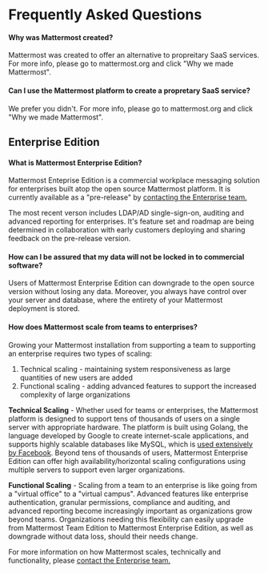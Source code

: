 # Frequently Asked Questions 

#### Why was Mattermost created? 

Mattermost was created to offer an alternative to propreitary SaaS services. For more info, please go to mattermost.org and click "Why we made Mattermost".

#### Can I use the Mattermost platform to create a propretary SaaS service?

We prefer you didn't. For more info, please go to mattermost.org and click "Why we made Mattermost".

## Enterprise Edition

#### What is Mattermost Enterprise Edition? 

Mattermost Enteprise Edition is a commercial workplace messaging solution for enterprises built atop the open source Mattermost platform. It is currently available as a "pre-release" by [contacting the Enterprise team.](https://about.mattermost.com/contact/)

The most recent verson includes LDAP/AD single-sign-on, auditing and advanced reporting for enterprises. It's feature set and roadmap are being determined in collaboration with early customers deploying and sharing feedback on the pre-release version. 

#### How can I be assured that my data will not be locked in to commercial software? 

Users of Mattermost Enterprise Edition can downgrade to the open source version without losing any data. Moreover, you always have control over your server and database, where the entirety of your Mattermost deployment is stored. 

#### How does Mattermost scale from teams to enterprises?

Growing your Mattermost installation from supporting a team to supporting an enterprise requires two types of scaling: 

1. Technical scaling - maintaining system responsiveness as large quantities of new users are added
2. Functional scaling - adding advanced features to support the increased complexity of large organizations

**Technical Scaling** - Whether used for teams or enterprises, the Mattermost platform is designed to support tens of thousands of users on a single server with appropriate hardware. The platform is built using Golang, the language developed by Google to create internet-scale applications, and supports highly scalable databases like MySQL, which is [used extensively by Facebook](https://www.facebook.com/notes/facebook-engineering/mysql-and-database-engineering-mark-callaghan/10150599729938920/). Beyond tens of thousands of users,  Mattermost Enterprise Edition can offer high availability/horizontal scaling configurations using multiple servers to support even larger organizations. 

**Functional Scaling** - Scaling from a team to an enterprise is like going from a "virtual office" to a "virtual campus". Advanced features like enterprise authentication, granular permissions, compliance and auditing, and advanced reporting become increasingly important as organizations grow beyond teams. Organizations needing this flexibility can easily upgrade from Mattermost Team Edition to Mattermost Enterprise Edition, as well as downgrade without data loss, should their needs change. 

For more information on how Mattermost scales, technically and functionality, please [contact the Enterprise team.](https://about.mattermost.com/contact/)
